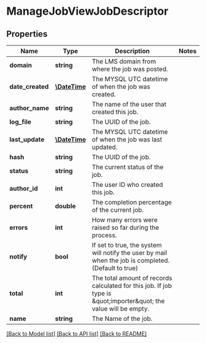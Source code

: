 # ManageJobViewJobDescriptor

## Properties
Name | Type | Description | Notes
------------ | ------------- | ------------- | -------------
**domain** | **string** | The LMS domain from where the job was posted. | 
**date_created** | [**\DateTime**](Date.md) | The MYSQL UTC datetime of when the job was created. | 
**author_name** | **string** | The name of the user that created this job. | 
**log_file** | **string** | The UUID of the job. | 
**last_update** | [**\DateTime**](Date.md) | The MYSQL UTC datetime of when the job was last updated. | 
**hash** | **string** | The UUID of the job. | 
**status** | **string** | The current status of the job. | 
**author_id** | **int** | The user ID who created this job. | 
**percent** | **double** | The completion percentage of the current job. | 
**errors** | **int** | How many errors were raised so far during the process. | 
**notify** | **bool** | If set to true, the system will notify the user by mail when the job is completed. (Default to true) | 
**total** | **int** | The total amount of records calculated for this job. If job type is &amp;quot;importer&amp;quot; the value will be empty. | 
**name** | **string** | The Name of the job. | 

[[Back to Model list]](../README.md#documentation-for-models) [[Back to API list]](../README.md#documentation-for-api-endpoints) [[Back to README]](../README.md)


